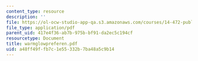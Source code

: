 ```yaml
---
content_type: resource
description: ''
file: https://ol-ocw-studio-app-qa.s3.amazonaws.com/courses/14-472-public-economics-ii-spring-2004/a48ff49ffb7c1e55332b7ba48a5c9b14_warmglowpreferen.pdf
file_type: application/pdf
parent_uid: 417e4f36-ab7b-975b-bf91-da2ec5c194cf
resourcetype: Document
title: warmglowpreferen.pdf
uid: a48ff49f-fb7c-1e55-332b-7ba48a5c9b14
---
```

